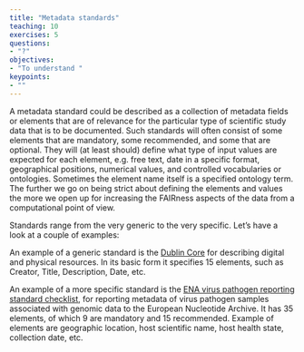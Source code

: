 ```yaml
---
title: "Metadata standards"
teaching: 10
exercises: 5
questions:
- "?"
objectives:
- "To understand "
keypoints:
- ""
---
```


A metadata standard could be described as a collection of metadata fields or elements that are of relevance for the particular type of scientific study data that is to be documented. Such standards will often consist of some elements that are mandatory, some recommended, and some that are optional. They will (at least should) define what type of input values are expected for each element, e.g. free text, date in a specific format, geographical positions, numerical values, and controlled vocabularies or ontologies. Sometimes the element name itself is a specified ontology term. The further we go on being strict about defining the elements and values the more we open up for increasing the FAIRness aspects of the data from a computational point of view.

Standards range from the very generic to the very specific. Let’s have a look at a couple of examples:

An example of a generic standard is the [Dublin Core](https://www.dublincore.org/specifications/dublin-core/dces/) for describing digital and physical resources. In its basic form it specifies 15 elements, such as Creator, Title, Description, Date, etc.

An example of a more specific standard is the [ENA virus pathogen reporting standard checklist](https://www.ebi.ac.uk/ena/browser/view/ERC000033), for reporting metadata of virus pathogen samples associated with genomic data to the European Nucleotide Archive. It has 35 elements, of which 9 are mandatory and 15 recommended. Example of elements are geographic location, host scientific name, host health state, collection date, etc.
